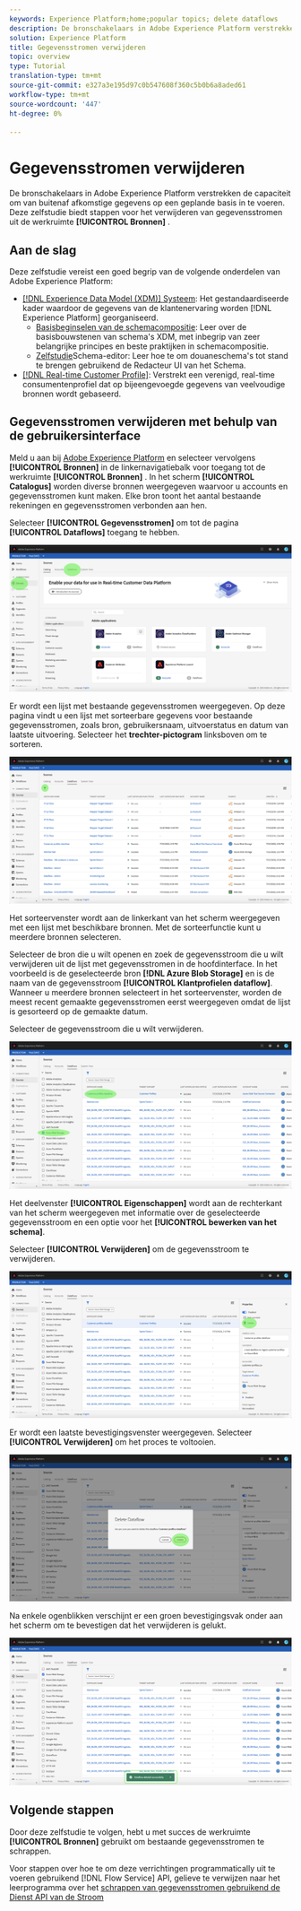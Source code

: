 ```yaml
---
keywords: Experience Platform;home;popular topics; delete dataflows
description: De bronschakelaars in Adobe Experience Platform verstrekken de capaciteit om van buitenaf afkomstige gegevens op een geplande basis in te voeren. Deze zelfstudie biedt stappen voor het verwijderen van gegevensstromen uit de werkruimte Bronnen.
solution: Experience Platform
title: Gegevensstromen verwijderen
topic: overview
type: Tutorial
translation-type: tm+mt
source-git-commit: e327a3e195d97c0b547608f360c5b0b6a8aded61
workflow-type: tm+mt
source-wordcount: '447'
ht-degree: 0%

---
```



# Gegevensstromen verwijderen

De bronschakelaars in Adobe Experience Platform verstrekken de capaciteit om van buitenaf afkomstige gegevens op een geplande basis in te voeren. Deze zelfstudie biedt stappen voor het verwijderen van gegevensstromen uit de werkruimte **[!UICONTROL Bronnen]** .

## Aan de slag

Deze zelfstudie vereist een goed begrip van de volgende onderdelen van Adobe Experience Platform:

- [[!DNL Experience Data Model (XDM)] Systeem](../../../xdm/home.md): Het gestandaardiseerde kader waardoor de gegevens van de klantenervaring worden [!DNL Experience Platform] georganiseerd.
   - [Basisbeginselen van de schemacompositie](../../../xdm/schema/composition.md): Leer over de basisbouwstenen van schema&#39;s XDM, met inbegrip van zeer belangrijke principes en beste praktijken in schemacompositie.
   - [Zelfstudie](../../../xdm/tutorials/create-schema-ui.md)Schema-editor: Leer hoe te om douaneschema&#39;s tot stand te brengen gebruikend de Redacteur UI van het Schema.
- [[!DNL Real-time Customer Profile]](../../../profile/home.md): Verstrekt een verenigd, real-time consumentenprofiel dat op bijeengevoegde gegevens van veelvoudige bronnen wordt gebaseerd.

## Gegevensstromen verwijderen met behulp van de gebruikersinterface

Meld u aan bij [Adobe Experience Platform](https://platform.adobe.com) en selecteer vervolgens **[!UICONTROL Bronnen]** in de linkernavigatiebalk voor toegang tot de werkruimte **[!UICONTROL Bronnen]** . In het scherm **[!UICONTROL Catalogus]** worden diverse bronnen weergegeven waarvoor u accounts en gegevensstromen kunt maken. Elke bron toont het aantal bestaande rekeningen en gegevensstromen verbonden aan hen.

Selecteer **[!UICONTROL Gegevensstromen]** om tot de pagina **[!UICONTROL Dataflows]** toegang te hebben.

![dataset-flow-activity](../../images/tutorials/delete/dataflows.png)

Er wordt een lijst met bestaande gegevensstromen weergegeven. Op deze pagina vindt u een lijst met sorteerbare gegevens voor bestaande gegevensstromen, zoals bron, gebruikersnaam, uitvoerstatus en datum van laatste uitvoering. Selecteer het **trechter-pictogram** linksboven om te sorteren.

![dataflows-list](../../images/tutorials/delete/dataflows-list.png)

Het sorteervenster wordt aan de linkerkant van het scherm weergegeven met een lijst met beschikbare bronnen.
Met de sorteerfunctie kunt u meerdere bronnen selecteren.

Selecteer de bron die u wilt openen en zoek de gegevensstroom die u wilt verwijderen uit de lijst met gegevensstromen in de hoofdinterface. In het voorbeeld is de geselecteerde bron **[!DNL Azure Blob Storage]** en is de naam van de gegevensstroom **[!UICONTROL Klantprofielen dataflow]**. Wanneer u meerdere bronnen selecteert in het sorteervenster, worden de meest recent gemaakte gegevensstromen eerst weergegeven omdat de lijst is gesorteerd op de gemaakte datum.

Selecteer de gegevensstroom die u wilt verwijderen.

![gegevensstroom sorteren](../../images/tutorials/delete/dataflows-sort.png)

Het deelvenster **[!UICONTROL Eigenschappen]** wordt aan de rechterkant van het scherm weergegeven met informatie over de geselecteerde gegevensstroom en een optie voor het **[!UICONTROL bewerken van het schema]**.

Selecteer **[!UICONTROL Verwijderen]** om de gegevensstroom te verwijderen.

![gegevensstroom sorteren](../../images/tutorials/delete/dataflows-properties.png)

Er wordt een laatste bevestigingsvenster weergegeven. Selecteer **[!UICONTROL Verwijderen]** om het proces te voltooien.

![delete](../../images/tutorials/delete/delete.png)

Na enkele ogenblikken verschijnt er een groen bevestigingsvak onder aan het scherm om te bevestigen dat het verwijderen is gelukt.

![bevestigd](../../images/tutorials/delete/confirmed.png)

## Volgende stappen

Door deze zelfstudie te volgen, hebt u met succes de werkruimte **[!UICONTROL Bronnen]** gebruikt om bestaande gegevensstromen te schrappen.

Voor stappen over hoe te om deze verrichtingen programmatically uit te voeren gebruikend [!DNL Flow Service] API, gelieve te verwijzen naar het leerprogramma over het [schrappen van gegevensstromen gebruikend de Dienst API van de Stroom](../../tutorials/api/delete-dataflows.md)